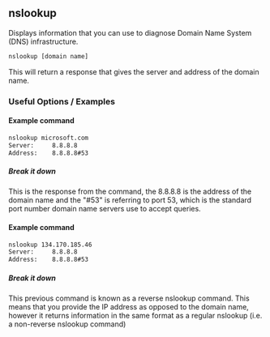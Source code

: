 ---
---

nslookup
-------

Displays information that you can use to diagnose Domain Name System (DNS) infrastructure.

~~~ bash
nslookup [domain name]
~~~

This will return a response that gives the server and address of the domain name.

### Useful Options / Examples

#### Example command
~~~ bash
nslookup microsoft.com
Server:     8.8.8.8
Address:    8.8.8.8#53
~~~
##### Break it down
This is the response from the command, the 8.8.8.8 is the address of the domain name and the "#53" is referring to port 53, which is the standard port number domain name servers use to accept queries.
#### Example command
~~~ bash
nslookup 134.170.185.46
Server:     8.8.8.8
Address:    8.8.8.8#53
~~~
##### Break it down
This previous command is known as a reverse nslookup command. This means that you provide the IP address as opposed to the domain name, however it returns information in the same format as a regular nslookup (i.e. a non-reverse nslookup command)
